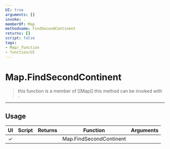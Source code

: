 ```yaml
---
UI: true
arguments: []
invoke: .
memberOf: Map
methodname: FindSecondContinent
returns: []
script: false
tags:
- Map/_function
- function/UI
---
```

# Map.FindSecondContinent
> this function is a member of [[Map]]
> this method can be invoked with `.`
-----
## Usage
|  UI | Script | Returns | Function | Arguments |
|:---:|:------:|-------:|:--------:|:---------|
|✓| ||Map.FindSecondContinent||
